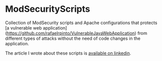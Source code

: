 # ModSecurityScripts
Collection of ModSecurity scripts and Apache configurations that protects [a vulnerable web application] (https://github.com/rafaelrpinto/VulnerableJavaWebApplication) from different types of attacks without the need of code changes in the application.

The article I wrote about these scripts is [available on linkedin](https://www.linkedin.com/pulse/fix-without-touching-virtual-patching-web-modsecurity-rafael-pinto). 
